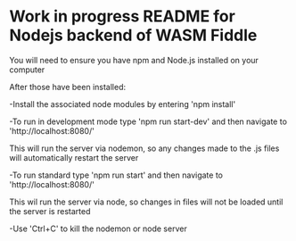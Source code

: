 # Work in progress README for Nodejs backend of WASM Fiddle

You will need to ensure you have npm and Node.js installed on your computer

After those have been installed:

-Install the associated node modules by entering 'npm install'

-To run in development mode type 'npm run start-dev' and then navigate to 'http://localhost:8080/'

This will run the server via nodemon, so any changes made to the .js files will automatically restart the server

-To run standard type 'npm run start' and then navigate to 'http://localhost:8080/'

This wil run the server via node, so changes in files will not be loaded until the server is restarted

-Use 'Ctrl+C' to kill the nodemon or node server